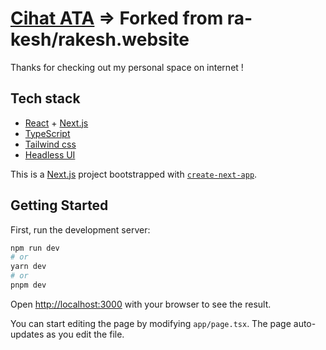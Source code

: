 # [Cihat ATA](https://cihatata.dev) => Forked from ra-kesh/rakesh.website

Thanks for checking out my personal space on internet !

## Tech stack

- [React](https://reactjs.org) + [Next.js](https://nextjs.org)
- [TypeScript](https://www.typescriptlang.org)
- [Tailwind css](https://tailwindcss.com/)
- [Headless UI](https://headlessui.com/)
<!-- - [Framer Motion](https://www.framer.com/motion) -->

This is a [Next.js](https://nextjs.org/) project bootstrapped with [`create-next-app`](https://github.com/vercel/next.js/tree/canary/packages/create-next-app).

## Getting Started

First, run the development server:

```bash
npm run dev
# or
yarn dev
# or
pnpm dev
```

Open [http://localhost:3000](http://localhost:3000) with your browser to see the result.

You can start editing the page by modifying `app/page.tsx`. The page auto-updates as you edit the file.
